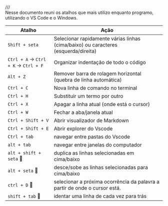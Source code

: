 ///  
Nesse documento reuni os atalhos que mais utilizo enquanto programo, utilizando o VS Code e o Windows. 

| Atalho                    | Ação                                                                 |
|--------------------------|----------------------------------------------------------------------|
| `Shift + seta`           | Selecionar rapidamente várias linhas (cima/baixo) ou caracteres (esquerda/direita)                                 |
| `Ctrl + A` → `Ctrl + K` → `Ctrl + F` | Organizar indentação de todo o código                           |
| `Alt + Z`                | Remover barra de rolagem horizontal (quebra de linha automática)     |
| `Ctrl + C`               | Nova linha de comando no terminal                                   |
| `Ctrl + H`               | Substituir um termo por outro                                        |
| `Ctrl + X`               | Apagar a linha atual (onde está o cursor)                            |
| `Ctrl + W`               | Fechar a aba/janela atual                                            |
| `Ctrl + Shift + V`       | Abrir visualizador de Markdown                                       |
| `Ctrl + Shift + E`       | Abrir explorer do Vscode                                       |
| `Ctrl + tab`       | navegar entre pastas do Vscode                                       |
| `alt + tab`       | navegar entre janelas do computador                                       |
| `alt + shift + seta` 🌟       | duplica as linhas selecionadas em cima/baixo                                   |
| `alt + seta` 🌟      | desce/sobe as linhas selecionadas para cima/baixo                                   |
| `ctrl + D` 🌟      | selecionar a próxima ocorrência da palavra a partir de onde o cursor está.                                  |
| `shift + tab` 🌟      | identar uma linha de cada vez para trás                                  |


